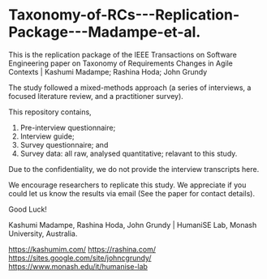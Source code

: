 # Taxonomy-of-RCs---Replication-Package---Madampe-et-al.
This is the replication package of the IEEE Transactions on Software Engineering paper on Taxonomy of Requirements Changes in Agile Contexts | Kashumi Madampe; Rashina Hoda; John Grundy

The study followed a mixed-methods approach (a series of interviews, a focused literature review, and a practitioner survey).

This repository contains,
1. Pre-interview questionnaire;
2. Interview guide;
3. Survey questionnaire; and
4. Survey data: all raw, analysed quantitative;
relavant to this study.

Due to the confidentiality, we do not provide the interview transcripts here.

We encourage researchers to replicate this study. We appreciate if you could let us know the results via email (See the paper for contact details).

Good Luck!

Kashumi Madampe, Rashina Hoda, John Grundy | 
HumaniSE Lab,
Monash University, Australia.

https://kashumim.com/ 
https://rashina.com/ 
https://sites.google.com/site/johncgrundy/ 
https://www.monash.edu/it/humanise-lab
